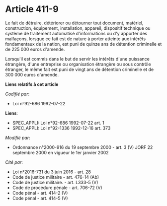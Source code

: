 # Article 411-9

Le fait de détruire, détériorer ou détourner tout document, matériel, construction, équipement, installation, appareil,
dispositif technique ou système de traitement automatisé d'informations ou d'y apporter des malfaçons, lorsque ce fait est de
nature à porter atteinte aux intérêts fondamentaux de la nation, est puni de quinze ans de détention criminelle et de 225 000
euros d'amende.

Lorsqu'il est commis dans le but de servir les intérêts d'une puissance étrangère, d'une entreprise ou organisation étrangère
ou sous contrôle étranger, le même fait est puni de vingt ans de détention criminelle et de 300 000 euros d'amende.

**Liens relatifs à cet article**

_Codifié par_:

  - Loi n°92-686 1992-07-22

**Liens**:

  - SPEC_APPLI: Loi n°92-686 1992-07-22 art. 1
  - SPEC_APPLI: Loi n°92-1336 1992-12-16 art. 373

_Modifié par_:

  - Ordonnance n°2000-916 du 19 septembre 2000 - art. 3 (V) JORF 22 septembre 2000 en vigueur le 1er janvier 2002

_Cité par_:

  - Loi n°2016-731 du 3 juin 2016 - art. 28
  - Code de justice militaire - art. 476-14 (Ab)
  - Code de justice militaire. - art. L333-5 (V)
  - Code de procédure pénale - art. 706-72 (V)
  - Code pénal - art. 414-2 (V)
  - Code pénal - art. 414-5 (V)
